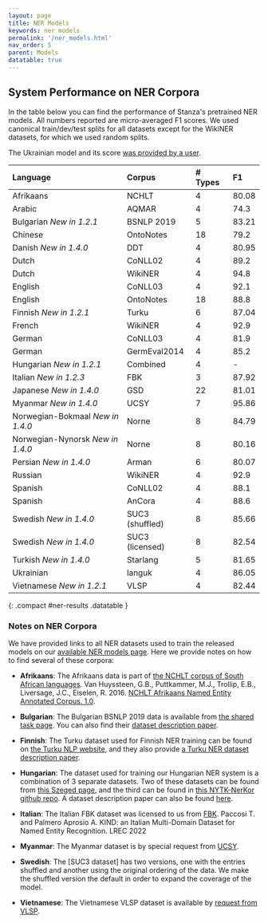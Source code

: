```yaml
---
layout: page
title: NER Models
keywords: ner models
permalink: '/ner_models.html'
nav_order: 5
parent: Models
datatable: true
---
```



## System Performance on NER Corpora

In the table below you can find the performance of Stanza's pretrained
NER models. All numbers reported are micro-averaged F1 scores. We used
canonical train/dev/test splits for all datasets except for the
WikiNER datasets, for which we used random splits.

The Ukrainian model and its score [was provided by a user](https://github.com/stanfordnlp/stanza/issues/319).

| Language | Corpus | # Types | F1 |
| :------- | :----- | :-------- | :---- |
| Afrikaans | NCHLT | 4 | 80.08 |
| Arabic | AQMAR | 4 | 74.3 |
| Bulgarian *New in 1.2.1* | BSNLP 2019 | 5 | 83.21 |
| Chinese | OntoNotes | 18 | 79.2 |
| Danish *New in 1.4.0* | DDT | 4 | 80.95 |
| Dutch | CoNLL02 | 4 | 89.2 |
| Dutch | WikiNER | 4 | 94.8 |
| English | CoNLL03 | 4 | 92.1 |
| English | OntoNotes | 18 | 88.8 |
| Finnish *New in 1.2.1* | Turku | 6 | 87.04 |
| French | WikiNER | 4 | 92.9 |
| German | CoNLL03 | 4 | 81.9 |
| German | GermEval2014 | 4 | 85.2 |
| Hungarian *New in 1.2.1* | Combined | 4 | - |
| Italian *New in 1.2.3* | FBK | 3 | 87.92 |
| Japanese *New in 1.4.0* | GSD | 22 | 81.01 |
| Myanmar *New in 1.4.0* | UCSY | 7 | 95.86 |
| Norwegian-Bokmaal *New in 1.4.0* | Norne | 8 | 84.79 |
| Norwegian-Nynorsk *New in 1.4.0* | Norne | 8 | 80.16 |
| Persian *New in 1.4.0* | Arman | 6 | 80.07 |
| Russian | WikiNER | 4 | 92.9 |
| Spanish | CoNLL02 | 4 | 88.1 |
| Spanish | AnCora | 4 | 88.6 |
| Swedish *New in 1.4.0* | SUC3 (shuffled) | 8 | 85.66 |
| Swedish *New in 1.4.0* | SUC3 (licensed) | 8 | 82.54 |
| Turkish *New in 1.4.0* | Starlang | 5 | 81.65 |
| Ukrainian | languk | 4 | 86.05 |
| Vietnamese *New in 1.2.1* | VLSP | 4 | 82.44 |
{: .compact #ner-results .datatable }

### Notes on NER Corpora

We have provided links to all NER datasets used to train the released models on our [available NER models page](available_models.md#available-ner-models). Here we provide notes on how to find several of these corpora:

- **Afrikaans**: The Afrikaans data is part of [the NCHLT corpus of South African languages](https://repo.sadilar.org/handle/20.500.12185/299).  Van Huyssteen, G.B., Puttkammer, M.J., Trollip, E.B., Liversage, J.C., Eiselen, R. 2016. [NCHLT Afrikaans Named Entity Annotated Corpus. 1.0](https://hdl.handle.net/20.500.12185/299).


- **Bulgarian**: The Bulgarian BSNLP 2019 data is available from [the shared task page](http://bsnlp.cs.helsinki.fi/bsnlp-2019/shared_task.html). You can also find their [dataset description paper](https://www.aclweb.org/anthology/W19-3709/).

- **Finnish**: The Turku dataset used for Finnish NER training can be found on [the Turku NLP website](https://turkunlp.org/fin-ner.html), and they also provide [a Turku NER dataset description paper](http://www.lrec-conf.org/proceedings/lrec2020/pdf/2020.lrec-1.567.pdf).

- **Hungarian**: The dataset used for training our Hungarian NER system is a combination of 3 separate datasets. Two of these datasets can be found from [this Szeged page](https://rgai.inf.u-szeged.hu/node/130), and the third can be found in [this NYTK-NerKor github repo](https://github.com/nytud/NYTK-NerKor). A dataset description paper can also be found [here](http://www.inf.u-szeged.hu/projectdirs/hlt/papers/lrec_ne-corpus.pdf).

- **Italian**: The Italian FBK dataset was licensed to us from [FBK](https://dh.fbk.eu/).  Paccosi T. and Palmero Aprosio A.  KIND: an Italian Multi-Domain Dataset for Named Entity Recognition.  LREC 2022

- **Myanmar**: The Myanmar dataset is by special request from [UCSY](https://arxiv.org/ftp/arxiv/papers/1903/1903.04739.pdf).

- **Swedish**: The [SUC3 dataset] has two versions, one with the entries shuffled and another using the original ordering of the data.  We make the shuffled version the default in order to expand the coverage of the model.

- **Vietnamese**: The Vietnamese VLSP dataset is available by [request from VLSP](https://vlsp.org.vn/vlsp2018/eval/ner).

